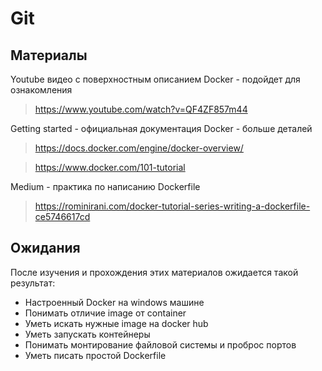 Git
======

Материалы
---------

Youtube видео с поверхностным описанием Docker - подойдет для ознакомления
> https://www.youtube.com/watch?v=QF4ZF857m44

Getting started - официальная документация Docker - больше деталей

> https://docs.docker.com/engine/docker-overview/

> https://www.docker.com/101-tutorial

Medium - практика по написанию Dockerfile
> https://rominirani.com/docker-tutorial-series-writing-a-dockerfile-ce5746617cd

Ожидания
--------

После изучения и прохождения этих материалов ожидается такой результат:

* Настроенный Docker на windows машине
* Понимать отличие image от container
* Уметь искать нужные image на docker hub
* Уметь запускать контейнеры
* Понимать монтирование файловой системы и проброс портов
* Уметь писать простой Dockerfile
